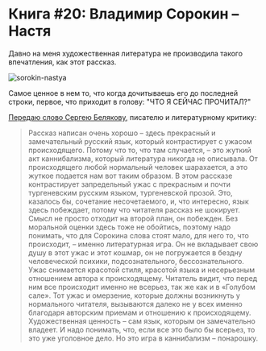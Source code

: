 # Книга #20: Владимир Сорокин – Настя

Давно на меня художественная литература не производила такого впечатления, как этот рассказ.

![sorokin-nastya](https://vlaim.s3.amazonaws.com/uploads/2016/10/sorokin-nastya-211x300.jpg)

Самое ценное в нем то, что когда дочитываешь его до последней строки, первое, что приходит в голову: "ЧТО Я СЕЙЧАС ПРОЧИТАЛ?"

[Передаю слово Сергею Белякову](https://thequestion.ru/questions/151898/v-chem-khudozhestvennaya-cennost-rasskaza-vladimira-sorokina-nastya), писателю и литературному критику:

> Рассказ написан очень хорошо – здесь прекрасный и замечательный русский язык, который контрастирует с ужасом происходящего. Потому что то, что там случается, – это жуткий акт каннибализма, который литература никогда не описывала. От происходящего любой нормальный человек шарахается, а это жуткое подается нам вот таким образом. В этом рассказе контрастирует запредельный ужас с прекрасным и почти тургеневским русским языком, тургеневской прозой. Это, казалось бы, сочетание несочетаемого, и, что интересно, язык здесь побеждает, потому что читателя рассказ не шокирует. Смысл не просто отходит на второй план, он побежден. Без моральной оценки здесь тоже не обойтись, поэтому надо понимать, что для Сорокина слова стоят мало, для него то, что происходит, – именно литературная игра. Он не вкладывает свою душу в этот ужас и этот кошмар, он не погружается в бездну человеческой психики, подсознательного, бессознательного. Ужас снимается красотой стиля, красотой языка и несерьезным отношением автора к происходящему. Читатель видит, что перед ним все происходит именно не всерьез, так же как и в «Голубом сале». Тот ужас и омерзение, которые должны возникнуть у нормального читателя, вызываются далеко не у всех именно благодаря авторским приемам и отношению к происходящему. Художественная ценность – сам язык, которым он замечательно владеет. И надо понимать, что, если все это было бы всерьез, то это уже уголовное дело. Но это игра в каннибализм – понарошку.